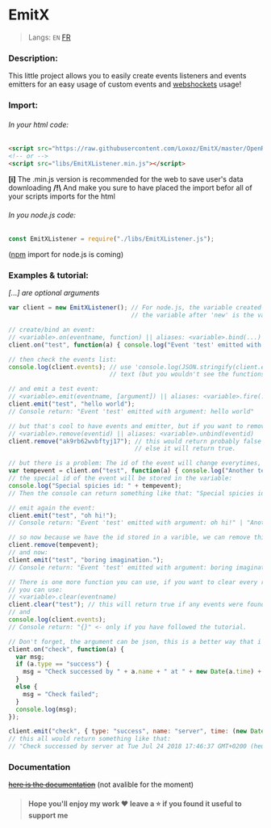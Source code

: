 # EmitX
> Langs: `EN` [FR](README_FR.md)
### Description:
This little project allows you to easily create events listeners and events emitters for an easy usage of custom events and [webshockets](https://www.websocket.org/) usage!

### Import:
###### In your html code:
```html
<script src="https://raw.githubusercontent.com/Loxoz/EmitX/master/OpenRelease/EmitXListener.min.js"></script>
<!-- or -->
<script src="libs/EmitXListener.min.js"></script>
```
**[i]** The .min.js version is recommended for the web to save user's data downloading
**/!\\** And make you sure to have placed the import befor all of your scripts imports for the html

###### In you node.js code:
```javascript
const EmitXListener = require("./libs/EmitXListener.js");
```
([npm](https://www.npmjs.com/) import for node.js is coming)

### Examples & tutorial:
*\[...\] are optional arguments*
```javascript
var client = new EmitXListener(); // For node.js, the variable created above need to use that too, make sure
                                  // the variable after 'new' is the variable who require the file.

// create/bind an event:
// <variable>.on(eventname, function) || aliases: <variable>.bind(...)
client.on("test", function(a) { console.log("Event 'test' emitted with argument: " + a); });

// then check the events list:
console.log(client.events); // use 'console.log(JSON.stringify(client.events));' instead if you want to be a
                            // text (but you wouldn't see the functions)

// and emit a test event:
// <variable>.emit(eventname, [argument]) || aliases: <variable>.fire(...)
client.emit("test", "hello world");
// Console return: "Event 'test' emitted with argument: hello world"

// but that's cool to have events and emitter, but if you want to remove one, you can use:
// <variable>.remove(eventid) || aliases: <variable>.unbind(eventid)
client.remove("ak9rb62wvbftyj17"); // this would return probably false because the id doesn't exists,
                                   // else it will return true.

// but there is a problem: The id of the event will change everytimes, then to fix that, you can use:
var tempevent = client.on("test", function(a) { console.log("Another test function.") });
// the special id of the event will be stored in the variable:
console.log("Special spicies id: " + tempevent);
// Then the console can return something like that: "Special spicies id: ozcmtdnqxzs9vzkh"

// emit again the event:
client.emit("test", "oh hi!");
// Console return: "Event 'test' emitted with argument: oh hi!" | "Another test function."

// so now because we have the id stored in a varible, we can remove this event:
client.remove(tempevent);
// and now:
client.emit("test", "boring imagination.");
// Console return: "Event 'test' emitted with argument: boring imagination."

// There is one more function you can use, if you want to clear every registered events with the same name,
// you can use:
// <variable>.clear(eventname)
client.clear("test"); // this will return true if any events were found
// and
console.log(client.events);
// Console return: "{}" <- only if you have followed the tutorial.

// Don't forget, the argument can be json, this is a better way that i recommand:
client.on("check", function(a) {
  var msg;
  if (a.type == "success") {
    msg = "Check successed by " + a.name + " at " + new Date(a.time) + "!";
  }
  else {
    msg = "Check failed";
  }
  console.log(msg);
});

client.emit("check", { type: "success", name: "server", time: (new Date).getTime() } );
// this all would return something like that:
// "Check successed by server at Tue Jul 24 2018 17:46:37 GMT+0200 (heure d’été d’Europe centrale)!" 
```

### Documentation
~~[here is the documentation](https://github.com/Loxoz/EmitX/wiki)~~ (not avalible for the moment)

> #### Hope you'll enjoy my work ❤️ leave a ⭐️ if you found it useful to support me
